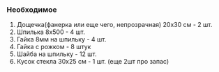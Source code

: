 ### Необходимое
1. Дощечка(фанерка или еще чего, непрозрачная) 20х30 см - 2 шт.
2. Шпилька 8х500 - 4 шт.
3. Гайка 8мм на шпильку - 4 шт.
4. Гайка с рожком - 8 штук
5. Шайба на шпильку - 12 шт. 
7. Кусок стекла 30х25 см - 1 шт. (еще 2шт про запас)
